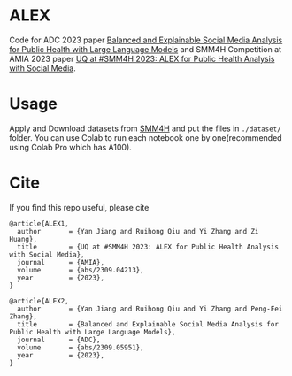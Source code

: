 # ALEX
Code for ADC 2023 paper [Balanced and Explainable Social Media Analysis for Public Health with Large Language Models](http://arxiv.org/abs/2309.05951) and SMM4H Competition at AMIA 2023 paper [UQ at #SMM4H 2023: ALEX for Public Health Analysis with Social Media](http://arxiv.org/abs/2309.04213).

# Usage

Apply and Download datasets from [SMM4H](https://healthlanguageprocessing.org/smm4h-2023/) and put the files in `./dataset/` folder.
You can use Colab to run each notebook one by one(recommended using Colab Pro which has A100).

# Cite

If you find this repo useful, please cite
```
@article{ALEX1,
  author       = {Yan Jiang and Ruihong Qiu and Yi Zhang and Zi Huang},
  title        = {UQ at #SMM4H 2023: ALEX for Public Health Analysis with Social Media},
  journal      = {AMIA},
  volume       = {abs/2309.04213},
  year         = {2023},
}

@article{ALEX2,
  author       = {Yan Jiang and Ruihong Qiu and Yi Zhang and Peng-Fei Zhang},
  title        = {Balanced and Explainable Social Media Analysis for Public Health with Large Language Models},
  journal      = {ADC},
  volume       = {abs/2309.05951},
  year         = {2023},
}

```

